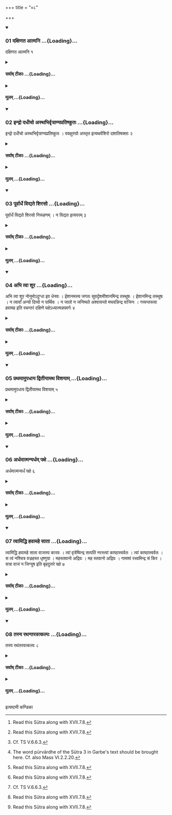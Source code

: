 +++
title = "०८"

+++

<div class="js_include" includetitle="true" newlevelforh1="3" unfilled url="/vedAH_yajuH/taittirIyam/sUtram/ApastambaH/shrautam/vishvAsa-prastutiH/17/08/01_daxiNata_Atmani.md">
<details open><summary><h3>01 दक्षिणत आत्मनि ...{Loading}...</h3></summary>

दक्षिणत आत्मनि १
</details>
</div>
<div class="js_include collapsed" newlevelforh1="4" title="सर्वाष् टीकाः" unfilled url="/vedAH_yajuH/taittirIyam/sUtram/ApastambaH/shrautam/sarvASh_TIkAH/17/08/01_daxiNata_Atmani.md">
<details><summary><h4>सर्वाष् टीकाः ...{Loading}...</h4></summary>
<details><summary>थिते</summary>

1. to the south of the trunk (of the fire-altar-building).[^1]   

[^1]: Read this Sūtra along with XVII.7.8.  
</details>
</details>
</div>
<div class="js_include collapsed" newlevelforh1="4" title="मूलम्" unfilled url="/vedAH_yajuH/taittirIyam/sUtram/ApastambaH/shrautam/mUlam/17/08/01_daxiNata_Atmani.md">
<details><summary><h4>मूलम् ...{Loading}...</h4></summary>

दक्षिणत आत्मनि १
</details>
</div>
<div class="js_include" includetitle="true" newlevelforh1="3" unfilled url="/vedAH_yajuH/taittirIyam/sUtram/ApastambaH/shrautam/vishvAsa-prastutiH/17/08/02_indro_dadhIcho_asthabhirvRtrANyapratiShkutaH.md">
<details open><summary><h3>02 इन्द्रो दधीचो अस्थभिर्वृत्राण्यप्रतिष्कुतः ...{Loading}...</h3></summary>

इन्द्रो दधीचो अस्थभिर्वृत्राण्यप्रतिष्कुतः । ववक्षुरुग्रो अस्तृत इत्यथर्वशिरो दशातिषक्ताः २
</details>
</div>
<div class="js_include collapsed" newlevelforh1="4" title="सर्वाष् टीकाः" unfilled url="/vedAH_yajuH/taittirIyam/sUtram/ApastambaH/shrautam/sarvASh_TIkAH/17/08/02_indro_dadhIcho_asthabhirvRtrANyapratiShkutaH.md">
<details><summary><h4>सर्वाष् टीकाः ...{Loading}...</h4></summary>
<details><summary>थिते</summary>

2. With indro dadhico asthabhiḥ... [^1] (the Adhvaryu places) the ten (bricks)[^2] close to each other as the head of the Atharvan, in the east[^3] (of the Fire-altar-building).   

[^1]: TB I.5.8.1ff; cp. KS XXXIX.12.  

[^2]: Cf. TS V.6.6.3.  

[^3]: The word pūrvārdhe of the Sūtra 3 in Garbe's text should be brought here. Cf. also Mass VI.2.2.20.   
</details>
</details>
</div>
<div class="js_include collapsed" newlevelforh1="4" title="मूलम्" unfilled url="/vedAH_yajuH/taittirIyam/sUtram/ApastambaH/shrautam/mUlam/17/08/02_indro_dadhIcho_asthabhirvRtrANyapratiShkutaH.md">
<details><summary><h4>मूलम् ...{Loading}...</h4></summary>

इन्द्रो दधीचो अस्थभिर्वृत्राण्यप्रतिष्कुतः । ववक्षुरुग्रो अस्तृत इत्यथर्वशिरो दशातिषक्ताः २
</details>
</div>
<div class="js_include" includetitle="true" newlevelforh1="3" unfilled url="/vedAH_yajuH/taittirIyam/sUtram/ApastambaH/shrautam/vishvAsa-prastutiH/17/08/03_pUrvArdhe_vidyate_shiraso.md">
<details open><summary><h3>03 पूर्वार्धे विद्यते शिरसो ...{Loading}...</h3></summary>

पूर्वार्धे विद्यते शिरसो निरूहणम् । न विद्यत इत्यपरम् ३
</details>
</div>
<div class="js_include collapsed" newlevelforh1="4" title="सर्वाष् टीकाः" unfilled url="/vedAH_yajuH/taittirIyam/sUtram/ApastambaH/shrautam/sarvASh_TIkAH/17/08/03_pUrvArdhe_vidyate_shiraso.md">
<details><summary><h4>सर्वाष् टीकाः ...{Loading}...</h4></summary>
<details><summary>थिते</summary>

3. There is the act of taking out of the head; there is not this is another (view).[^1]   

[^1]: This Sūtra is difficult Perhaps it refers to the head part of the fire altar-building which is in the form of a bird.  
</details>
</details>
</div>
<div class="js_include collapsed" newlevelforh1="4" title="मूलम्" unfilled url="/vedAH_yajuH/taittirIyam/sUtram/ApastambaH/shrautam/mUlam/17/08/03_pUrvArdhe_vidyate_shiraso.md">
<details><summary><h4>मूलम् ...{Loading}...</h4></summary>

पूर्वार्धे विद्यते शिरसो निरूहणम् । न विद्यत इत्यपरम् ३
</details>
</div>
<div class="js_include" includetitle="true" newlevelforh1="3" unfilled url="/vedAH_yajuH/taittirIyam/sUtram/ApastambaH/shrautam/vishvAsa-prastutiH/17/08/04_abhi_tvA_shUra.md">
<details open><summary><h3>04 अभि त्वा शूर ...{Loading}...</h3></summary>

अभि त्वा शूर नोनुमोऽदुग्धा इव धेनवः । ईशानमस्य जगतः सुवर्दृशमीशानमिन्द्र तस्थुषः । ईशानमिन्द्र तस्थुषः । न त्वावाँ अन्यो दिव्यो न पार्थिवः । न जातो न जनिष्यते अश्वायन्तो मघवन्निन्द्र वाजिनः । गव्यन्तस्त्वा हवामह इति रथन्तरं दक्षिणे पक्षेऽध्यात्मन्नपवर्गः ४
</details>
</div>
<div class="js_include collapsed" newlevelforh1="4" title="सर्वाष् टीकाः" unfilled url="/vedAH_yajuH/taittirIyam/sUtram/ApastambaH/shrautam/sarvASh_TIkAH/17/08/04_abhi_tvA_shUra.md">
<details><summary><h4>सर्वाष् टीकाः ...{Loading}...</h4></summary>
<details><summary>थिते</summary>

4. With two verses abhi tvā śūra...[^1] (he places) the Rathantara-sāman-bricks in such a manner that the last (brick) (will be placed) on the trunk.[^2]   

[^1]: KSXXYIX.12. For detais see the next two Sūtras.  
</details>
</details>
</div>
<div class="js_include collapsed" newlevelforh1="4" title="मूलम्" unfilled url="/vedAH_yajuH/taittirIyam/sUtram/ApastambaH/shrautam/mUlam/17/08/04_abhi_tvA_shUra.md">
<details><summary><h4>मूलम् ...{Loading}...</h4></summary>

अभि त्वा शूर नोनुमोऽदुग्धा इव धेनवः । ईशानमस्य जगतः सुवर्दृशमीशानमिन्द्र तस्थुषः । ईशानमिन्द्र तस्थुषः । न त्वावाँ अन्यो दिव्यो न पार्थिवः । न जातो न जनिष्यते अश्वायन्तो मघवन्निन्द्र वाजिनः । गव्यन्तस्त्वा हवामह इति रथन्तरं दक्षिणे पक्षेऽध्यात्मन्नपवर्गः ४
</details>
</div>
<div class="js_include" includetitle="true" newlevelforh1="3" unfilled url="/vedAH_yajuH/taittirIyam/sUtram/ApastambaH/shrautam/vishvAsa-prastutiH/17/08/05_prathamAmupadhAya_dvitIyAmatha_vishayAm.md">
<details open><summary><h3>05 प्रथमामुपधाय द्वितीयामथ विशयाम् ...{Loading}...</h3></summary>

प्रथमामुपधाय द्वितीयामथ विशयाम् ५
</details>
</div>
<div class="js_include collapsed" newlevelforh1="4" title="सर्वाष् टीकाः" unfilled url="/vedAH_yajuH/taittirIyam/sUtram/ApastambaH/shrautam/sarvASh_TIkAH/17/08/05_prathamAmupadhAya_dvitIyAmatha_vishayAm.md">
<details><summary><h4>सर्वाष् टीकाः ...{Loading}...</h4></summary>
<details><summary>थिते</summary>

5. Having placed the first and the second on the wing (part), he places the separately lying (Visayā) (brick)  
</details>
</details>
</div>
<div class="js_include collapsed" newlevelforh1="4" title="मूलम्" unfilled url="/vedAH_yajuH/taittirIyam/sUtram/ApastambaH/shrautam/mUlam/17/08/05_prathamAmupadhAya_dvitIyAmatha_vishayAm.md">
<details><summary><h4>मूलम् ...{Loading}...</h4></summary>

प्रथमामुपधाय द्वितीयामथ विशयाम् ५
</details>
</div>
<div class="js_include" includetitle="true" newlevelforh1="3" unfilled url="/vedAH_yajuH/taittirIyam/sUtram/ApastambaH/shrautam/vishvAsa-prastutiH/17/08/06_ardhamAtmanyardham_paxe.md">
<details open><summary><h3>06 अर्धमात्मन्यर्धम् पक्षे ...{Loading}...</h3></summary>

अर्धमात्मन्यर्धं पक्षे ६
</details>
</div>
<div class="js_include collapsed" newlevelforh1="4" title="सर्वाष् टीकाः" unfilled url="/vedAH_yajuH/taittirIyam/sUtram/ApastambaH/shrautam/sarvASh_TIkAH/17/08/06_ardhamAtmanyardham_paxe.md">
<details><summary><h4>सर्वाष् टीकाः ...{Loading}...</h4></summary>
<details><summary>थिते</summary>

6. with its half part on the trunk and half on the wing.   
</details>
</details>
</div>
<div class="js_include collapsed" newlevelforh1="4" title="मूलम्" unfilled url="/vedAH_yajuH/taittirIyam/sUtram/ApastambaH/shrautam/mUlam/17/08/06_ardhamAtmanyardham_paxe.md">
<details><summary><h4>मूलम् ...{Loading}...</h4></summary>

अर्धमात्मन्यर्धं पक्षे ६
</details>
</div>
<div class="js_include" includetitle="true" newlevelforh1="3" unfilled url="/vedAH_yajuH/taittirIyam/sUtram/ApastambaH/shrautam/vishvAsa-prastutiH/17/08/07_tvAmiddhi_havAmahe_sAtA.md">
<details open><summary><h3>07 त्वामिद्धि हवामहे साता ...{Loading}...</h3></summary>

त्वामिद्धि हवामहे साता वाजस्य कारवः । त्वां वृत्रेष्विन्द्र सत्पतिं नरस्त्वां काष्ठास्वर्वतः । त्वां काष्ठास्वर्वतः । स त्वं नश्चित्र वज्रहस्त धृष्णुया । महस्तवानो अद्रिवः । मह स्तवानो अद्रिवः । गामश्वं रथ्यमिन्द्र सं किर । सत्रा वाजं न जिग्युष इति बृहदुत्तरे पक्षे ७
</details>
</div>
<div class="js_include collapsed" newlevelforh1="4" title="सर्वाष् टीकाः" unfilled url="/vedAH_yajuH/taittirIyam/sUtram/ApastambaH/shrautam/sarvASh_TIkAH/17/08/07_tvAmiddhi_havAmahe_sAtA.md">
<details><summary><h4>सर्वाष् टीकाः ...{Loading}...</h4></summary>
<details><summary>थिते</summary>

7. With tvāmiddhi havāmahe...[^1] (he places) the Br̥hatsām-an (-brick) on the left wing.  

[^1]: KS XXXIX. 12. Here also with two verses three bricks are kept.  

</details>
</details>
</div>
<div class="js_include collapsed" newlevelforh1="4" title="मूलम्" unfilled url="/vedAH_yajuH/taittirIyam/sUtram/ApastambaH/shrautam/mUlam/17/08/07_tvAmiddhi_havAmahe_sAtA.md">
<details><summary><h4>मूलम् ...{Loading}...</h4></summary>

त्वामिद्धि हवामहे साता वाजस्य कारवः । त्वां वृत्रेष्विन्द्र सत्पतिं नरस्त्वां काष्ठास्वर्वतः । त्वां काष्ठास्वर्वतः । स त्वं नश्चित्र वज्रहस्त धृष्णुया । महस्तवानो अद्रिवः । मह स्तवानो अद्रिवः । गामश्वं रथ्यमिन्द्र सं किर । सत्रा वाजं न जिग्युष इति बृहदुत्तरे पक्षे ७
</details>
</div>
<div class="js_include" includetitle="true" newlevelforh1="3" unfilled url="/vedAH_yajuH/taittirIyam/sUtram/ApastambaH/shrautam/vishvAsa-prastutiH/17/08/08_tasya_rathantaravatkalpaH.md">
<details open><summary><h3>08 तस्य रथन्तरवत्कल्पः ...{Loading}...</h3></summary>

तस्य रथंतरवत्कल्पः ८
</details>
</div>
<div class="js_include collapsed" newlevelforh1="4" title="सर्वाष् टीकाः" unfilled url="/vedAH_yajuH/taittirIyam/sUtram/ApastambaH/shrautam/sarvASh_TIkAH/17/08/08_tasya_rathantaravatkalpaH.md">
<details><summary><h4>सर्वाष् टीकाः ...{Loading}...</h4></summary>
<details><summary>थिते</summary>

8. Its procedure is the same as that of Rathantara.[^1]  

[^1]: See Sūtras 5 and 6.  
</details>
</details>
</div>
<div class="js_include collapsed" newlevelforh1="4" title="मूलम्" unfilled url="/vedAH_yajuH/taittirIyam/sUtram/ApastambaH/shrautam/mUlam/17/08/08_tasya_rathantaravatkalpaH.md">
<details><summary><h4>मूलम् ...{Loading}...</h4></summary>

तस्य रथंतरवत्कल्पः ८
</details>
</div>





  
इत्यष्टमी कण्डिका 

